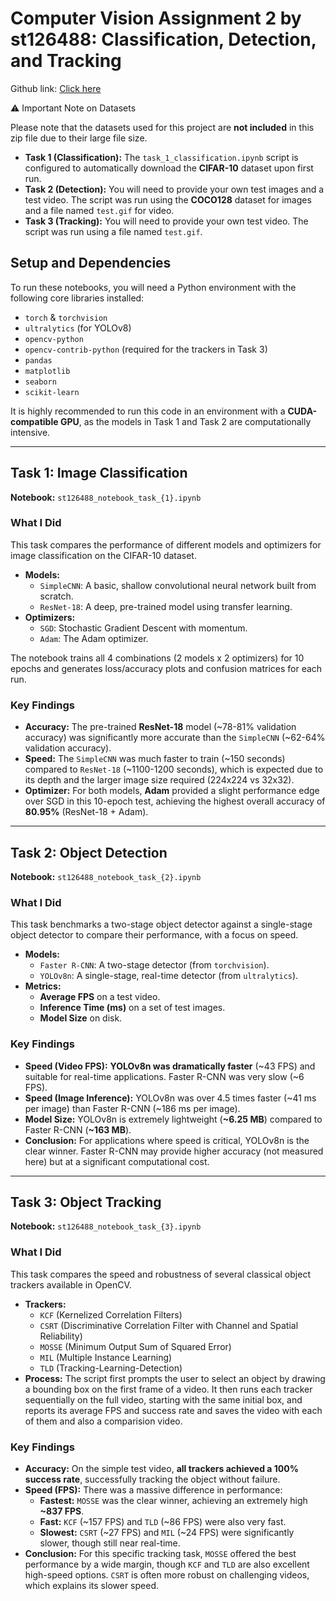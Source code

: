 # Computer Vision Assignment 2 by st126488: Classification, Detection, and Tracking

Github link: [Click here](https://github.com/01-AlstonAlvares/CV_Object_Detection_and_Tracking/tree/main)

 ⚠️ Important Note on Datasets

Please note that the datasets used for this project are **not included** in this zip file due to their large file size.

* **Task 1 (Classification):** The `task_1_classification.ipynb` script is configured to automatically download the **CIFAR-10** dataset upon first run.
* **Task 2 (Detection):** You will need to provide your own test images and a test video. The script was run using the **COCO128** dataset for images and a file named `test.gif` for video.
* **Task 3 (Tracking):** You will need to provide your own test video. The script was run using a file named `test.gif`.

## Setup and Dependencies

To run these notebooks, you will need a Python environment with the following core libraries installed:

* `torch` & `torchvision`
* `ultralytics` (for YOLOv8)
* `opencv-python`
* `opencv-contrib-python` (required for the trackers in Task 3)
* `pandas`
* `matplotlib`
* `seaborn`
* `scikit-learn`

It is highly recommended to run this code in an environment with a **CUDA-compatible GPU**, as the models in Task 1 and Task 2 are computationally intensive.

---

## Task 1: Image Classification

**Notebook:** `st126488_notebook_task_{1}.ipynb`

### What I Did
This task compares the performance of different models and optimizers for image classification on the CIFAR-10 dataset.

* **Models:**
    * `SimpleCNN`: A basic, shallow convolutional neural network built from scratch.
    * `ResNet-18`: A deep, pre-trained model using transfer learning.
* **Optimizers:**
    * `SGD`: Stochastic Gradient Descent with momentum.
    * `Adam`: The Adam optimizer.

The notebook trains all 4 combinations (2 models x 2 optimizers) for 10 epochs and generates loss/accuracy plots and confusion matrices for each run.

### Key Findings
* **Accuracy:** The pre-trained **ResNet-18** model (~78-81% validation accuracy) was significantly more accurate than the `SimpleCNN` (~62-64% validation accuracy).
* **Speed:** The `SimpleCNN` was much faster to train (~150 seconds) compared to `ResNet-18` (~1100-1200 seconds), which is expected due to its depth and the larger image size required (224x224 vs 32x32).
* **Optimizer:** For both models, **Adam** provided a slight performance edge over SGD in this 10-epoch test, achieving the highest overall accuracy of **80.95%** (ResNet-18 + Adam).

---

## Task 2: Object Detection

**Notebook:** `st126488_notebook_task_{2}.ipynb`

### What I Did
This task benchmarks a two-stage object detector against a single-stage object detector to compare their performance, with a focus on speed.

* **Models:**
    * `Faster R-CNN`: A two-stage detector (from `torchvision`).
    * `YOLOv8n`: A single-stage, real-time detector (from `ultralytics`).
* **Metrics:**
    * **Average FPS** on a test video.
    * **Inference Time (ms)** on a set of test images.
    * **Model Size** on disk.

### Key Findings
* **Speed (Video FPS):** **YOLOv8n was dramatically faster** (~43 FPS) and suitable for real-time applications. Faster R-CNN was very slow (~6 FPS).
* **Speed (Image Inference):** YOLOv8n was over 4.5 times faster (~41 ms per image) than Faster R-CNN (~186 ms per image).
* **Model Size:** YOLOv8n is extremely lightweight (**~6.25 MB**) compared to Faster R-CNN (**~163 MB**).
* **Conclusion:** For applications where speed is critical, YOLOv8n is the clear winner. Faster R-CNN may provide higher accuracy (not measured here) but at a significant computational cost.

---

## Task 3: Object Tracking

**Notebook:** `st126488_notebook_task_{3}.ipynb`

### What I Did
This task compares the speed and robustness of several classical object trackers available in OpenCV.

* **Trackers:**
    * `KCF` (Kernelized Correlation Filters)
    * `CSRT` (Discriminative Correlation Filter with Channel and Spatial Reliability)
    * `MOSSE` (Minimum Output Sum of Squared Error)
    * `MIL` (Multiple Instance Learning)
    * `TLD` (Tracking-Learning-Detection)
* **Process:** The script first prompts the user to select an object by drawing a bounding box on the first frame of a video. It then runs each tracker sequentially on the full video, starting with the same initial box, and reports its average FPS and success rate and saves the video with each of them and also a comparision video.

### Key Findings
* **Accuracy:** On the simple test video, **all trackers achieved a 100% success rate**, successfully tracking the object without failure.
* **Speed (FPS):** There was a massive difference in performance:
    * **Fastest:** `MOSSE` was the clear winner, achieving an extremely high **~837 FPS**.
    * **Fast:** `KCF` (~157 FPS) and `TLD` (~86 FPS) were also very fast.
    * **Slowest:** `CSRT` (~27 FPS) and `MIL` (~24 FPS) were significantly slower, though still near real-time.
* **Conclusion:** For this specific tracking task, `MOSSE` offered the best performance by a wide margin, though `KCF` and `TLD` are also excellent high-speed options. `CSRT` is often more robust on challenging videos, which explains its slower speed.

